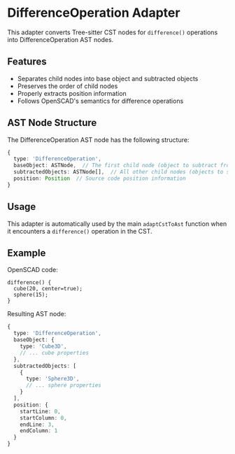 # DifferenceOperation Adapter

This adapter converts Tree-sitter CST nodes for `difference()` operations into DifferenceOperation AST nodes.

## Features

- Separates child nodes into base object and subtracted objects
- Preserves the order of child nodes
- Properly extracts position information
- Follows OpenSCAD's semantics for difference operations

## AST Node Structure

The DifferenceOperation AST node has the following structure:

```typescript
{
  type: 'DifferenceOperation',
  baseObject: ASTNode,  // The first child node (object to subtract from)
  subtractedObjects: ASTNode[],  // All other child nodes (objects to subtract)
  position: Position  // Source code position information
}
```

## Usage

This adapter is automatically used by the main `adaptCstToAst` function when it encounters a `difference()` operation in the CST.

## Example

OpenSCAD code:
```openscad
difference() {
  cube(20, center=true);
  sphere(15);
}
```

Resulting AST node:
```typescript
{
  type: 'DifferenceOperation',
  baseObject: {
    type: 'Cube3D',
    // ... cube properties
  },
  subtractedObjects: [
    {
      type: 'Sphere3D',
      // ... sphere properties
    }
  ],
  position: {
    startLine: 0,
    startColumn: 0,
    endLine: 3,
    endColumn: 1
  }
}
```
